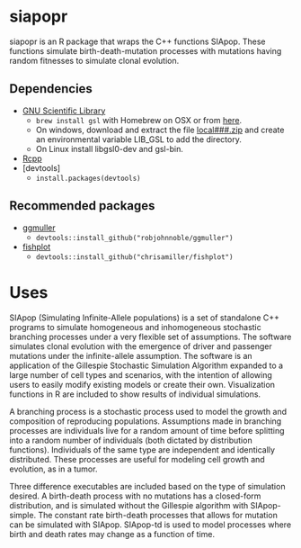 
<!-- README.md is generated from README.Rmd. Please edit that file -->
siapopr
=======

siapopr is an R package that wraps the C++ functions SIApop. These functions simulate birth-death-mutation processes with mutations having random fitnesses to simulate clonal evolution.

Dependencies
------------

-   [GNU Scientific Library](https://www.gnu.org/software/gsl/)
    -   `brew install gsl` with Homebrew on OSX or from [here](http://ftpmirror.gnu.org/gsl/).
    -   On windows, download and extract the file [local\#\#\#.zip](http://www.stats.ox.ac.uk/pub/Rtools/goodies/multilib/) and create an environmental variable LIB\_GSL to add the directory.
    -   On Linux install libgsl0-dev and gsl-bin.
-   [Rcpp](https://github.com/RcppCore/Rcpp)
-   \[devtools\]
    -   `install.packages(devtools)`

Recommended packages
--------------------

-   [ggmuller](https://github.com/robjohnnoble/ggmuller)
    -   `devtools::install_github("robjohnnoble/ggmuller")`
-   [fishplot](https://github.com/chrisamiller/fishplot)
    -   `devtools::install_github("chrisamiller/fishplot")`

Uses
====

SIApop (Simulating Infinite-Allele populations) is a set of standalone C++ programs to simulate homogeneous and inhomogeneous stochastic branching processes under a very flexible set of assumptions. The software simulates clonal evolution with the emergence of driver and passenger mutations under the infinite-allele assumption. The software is an application of the Gillespie Stochastic Simulation Algorithm expanded to a large number of cell types and scenarios, with the intention of allowing users to easily modify existing models or create their own. Visualization functions in R are included to show results of individual simulations.

A branching process is a stochastic process used to model the growth and composition of reproducing populations. Assumptions made in branching processes are individuals live for a random amount of time before splitting into a random number of individuals (both dictated by distribution functions). Individuals of the same type are independent and identically distributed. These processes are useful for modeling cell growth and evolution, as in a tumor.

Three difference executables are included based on the type of simulation desired. A birth-death process with no mutations has a closed-form distribution, and is simulated without the Gillespie algorithm with SIApop-simple. The constant rate birth-death processes that allows for mutation can be simulated with SIApop. SIApop-td is used to model processes where birth and death rates may change as a function of time.

